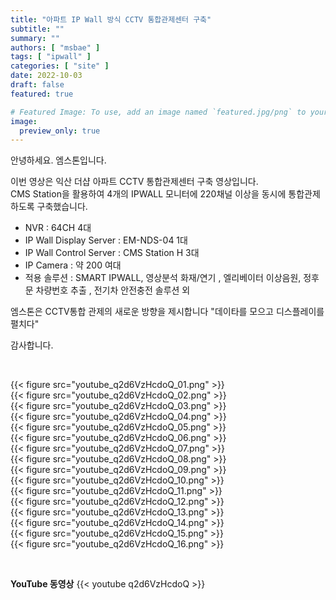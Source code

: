 ```yaml
---
title: "아파트 IP Wall 방식 CCTV 통합관제센터 구축"
subtitle: ""
summary: ""
authors: [ "msbae" ]
tags: [ "ipwall" ]
categories: [ "site" ]
date: 2022-10-03
draft: false
featured: true

# Featured Image: To use, add an image named `featured.jpg/png` to your page's folder.
image:
  preview_only: true
---
```


안녕하세요. 엠스톤입니다. 

이번 영상은 익산 더샵 아파트 CCTV 통합관제센터 구축 영상입니다.<br>
CMS Station을 활용하여 4개의 IPWALL 모니터에 220채널 이상을 동시에 통합관제 하도록 구축했습니다.

* NVR : 64CH 4대
* IP Wall Display Server : EM-NDS-04   1대
* IP Wall Control Server : CMS Station H   3대
* IP Camera : 약 200 여대
* 적용 솔루션 : SMART IPWALL, 영상분석 화재/연기 , 엘리베이터 이상음원, 정후문 차량번호 추출 , 전기차 안전충전 솔루션 외


엠스톤은 CCTV통합 관제의 새로운 방향을 제시합니다
"데이타를 모으고 디스플레이를 펼치다"

감사합니다.


&nbsp;

<div class="container"><div class="row no-gutters">
<div class="col-sm-6">{{< figure src="youtube_q2d6VzHcdoQ_01.png" >}}</div>
<div class="col-sm-6">{{< figure src="youtube_q2d6VzHcdoQ_02.png" >}}</div>
<div class="col-sm-6">{{< figure src="youtube_q2d6VzHcdoQ_03.png" >}}</div>
<div class="col-sm-6">{{< figure src="youtube_q2d6VzHcdoQ_04.png" >}}</div>
<div class="col-sm-6">{{< figure src="youtube_q2d6VzHcdoQ_05.png" >}}</div>
<div class="col-sm-6">{{< figure src="youtube_q2d6VzHcdoQ_06.png" >}}</div>
<div class="col-sm-6">{{< figure src="youtube_q2d6VzHcdoQ_07.png" >}}</div>
<div class="col-sm-6">{{< figure src="youtube_q2d6VzHcdoQ_08.png" >}}</div>
<div class="col-sm-6">{{< figure src="youtube_q2d6VzHcdoQ_09.png" >}}</div>
<div class="col-sm-6">{{< figure src="youtube_q2d6VzHcdoQ_10.png" >}}</div>
<div class="col-sm-6">{{< figure src="youtube_q2d6VzHcdoQ_11.png" >}}</div>
<div class="col-sm-6">{{< figure src="youtube_q2d6VzHcdoQ_12.png" >}}</div>
<div class="col-sm-6">{{< figure src="youtube_q2d6VzHcdoQ_13.png" >}}</div>
<div class="col-sm-6">{{< figure src="youtube_q2d6VzHcdoQ_14.png" >}}</div>
<div class="col-sm-6">{{< figure src="youtube_q2d6VzHcdoQ_15.png" >}}</div>
<div class="col-sm-6">{{< figure src="youtube_q2d6VzHcdoQ_16.png" >}}</div>
</div></div>

&nbsp;

**YouTube 동영상**
{{< youtube q2d6VzHcdoQ >}}


